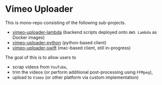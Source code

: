 # Vimeo Uploader

This is mono-repo consisting of the following sub-projects.
- [vimeo-uploader-lambda](https://github.com/davidjeong/vimeo-uploader/tree/main/vimeo-uploader-lambda) (backend scripts deployed onto `AWS Lambda` as Docker images)
- [vimeo-uploader-python](https://github.com/davidjeong/vimeo-uploader/tree/main/vimeo-uploader-python) (python-based client)
- [vimeo-uploader-swift](https://github.com/davidjeong/vimeo-uploader/tree/main/vimeo-uploader-swift) (mac-based client, still in-progress)

The goal of this is to allow users to 
- scrap videos from `YouTube`,
- trim the videos (or perform additional post-processing using `FFMpeg`),
- upload to `Vimeo` (or other platform via custom implementation)
